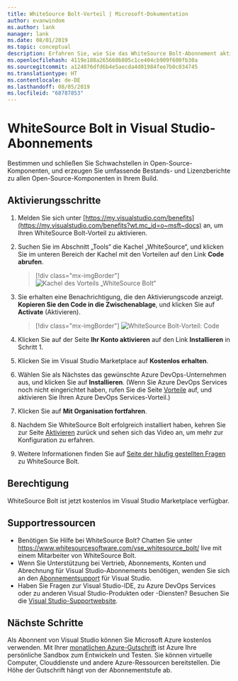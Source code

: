 ```yaml
---
title: WhiteSource Bolt-Vorteil | Microsoft-Dokumentation
author: evanwindom
ms.author: lank
manager: lank
ms.date: 08/01/2019
ms.topic: conceptual
description: Erfahren Sie, wie Sie das WhiteSource Bolt-Abonnement aktivieren, das in Ihrem Visual Studio-Abonnement enthalten ist.
ms.openlocfilehash: 4119e188a265660b805c1ce404cb909f600fb30a
ms.sourcegitcommit: a124076dfd6b4e5aecda4d01984fee7b0c034745
ms.translationtype: HT
ms.contentlocale: de-DE
ms.lasthandoff: 08/05/2019
ms.locfileid: "68787853"
---
```

# <a name="whitesource-bolt-in-visual-studio-subscriptions"></a>WhiteSource Bolt in Visual Studio-Abonnements

Bestimmen und schließen Sie Schwachstellen in Open-Source-Komponenten, und erzeugen Sie umfassende Bestands- und Lizenzberichte zu allen Open-Source-Komponenten in Ihrem Build. 

## <a name="activation-steps"></a>Aktivierungsschritte

1. Melden Sie sich unter [https://my.visualstudio.com/benefits](https://my.visualstudio.com/benefits?wt.mc_id=o~msft~docs) an, um Ihren WhiteSource Bolt-Vorteil zu aktivieren.

2. Suchen Sie im Abschnitt „Tools“ die Kachel „WhiteSource“, und klicken Sie im unteren Bereich der Kachel mit den Vorteilen auf den Link **Code abrufen**.
   > [!div class="mx-imgBorder"]
   > ![Kachel des Vorteils „WhiteSource Bolt“](_img/vs-whitesource/vs-whitesource-tile.png)

3. Sie erhalten eine Benachrichtigung, die den Aktivierungscode anzeigt.  **Kopieren Sie den Code in die Zwischenablage**, und klicken Sie auf **Activate** (Aktivieren).
   > [!div class="mx-imgBorder"]
   > ![WhiteSource Bolt-Vorteil: Code](_img/vs-whitesource/vs-whitesource-code.png)

4. Klicken Sie auf der Seite **Ihr Konto aktivieren** auf den Link **Installieren** in Schritt 1.
5. Klicken Sie im Visual Studio Marketplace auf **Kostenlos erhalten**.
6. Wählen Sie als Nächstes das gewünschte Azure DevOps-Unternehmen aus, und klicken Sie auf **Installieren**.  (Wenn Sie Azure DevOps Services noch nicht eingerichtet haben, rufen Sie die Seite [Vorteile](https://my.visualstudio.com/benefits) auf, und aktivieren Sie Ihren Azure DevOps Services-Vorteil.)

7. Klicken Sie auf **Mit Organisation fortfahren**.
8. Nachdem Sie WhiteSource Bolt erfolgreich installiert haben, kehren Sie zur Seite [Aktivieren](https://bolt.whitesourcesoftware.com/whitesource-bolt-azure-devops#activate) zurück und sehen sich das Video an, um mehr zur Konfiguration zu erfahren. 
9. Weitere Informationen finden Sie auf [Seite der häufig gestellten Fragen](https://bolt.whitesourcesoftware.com/azure/faq/) zu WhiteSource Bolt. 

## <a name="eligibility"></a>Berechtigung
WhiteSource Bolt ist jetzt kostenlos im Visual Studio Marketplace verfügbar. 

## <a name="support-resources"></a>Supportressourcen
- Benötigen Sie Hilfe bei WhiteSource Bolt?  Chatten Sie unter https://www.whitesourcesoftware.com/vse_whitesource_bolt/ live mit einem Mitarbeiter von WhiteSource Bolt.
- Wenn Sie Unterstützung bei Vertrieb, Abonnements, Konten und Abrechnung für Visual Studio-Abonnements benötigen, wenden Sie sich an den [Abonnementsupport](https://visualstudio.microsoft.com/subscriptions/support/) für Visual Studio.
- Haben Sie Fragen zur Visual Studio-IDE, zu Azure DevOps Services oder zu anderen Visual Studio-Produkten oder -Diensten?  Besuchen Sie die [Visual Studio-Supportwebsite](https://visualstudio.microsoft.com/support/).

## <a name="next-steps"></a>Nächste Schritte
Als Abonnent von Visual Studio können Sie Microsoft Azure kostenlos verwenden.  Mit Ihrer [monatlichen Azure-Gutschrift](vs-azure.md) ist Azure Ihre persönliche Sandbox zum Entwickeln und Testen.  Sie können virtuelle Computer, Clouddienste und andere Azure-Ressourcen bereitstellen.  Die Höhe der Gutschrift hängt von der Abonnementstufe ab.